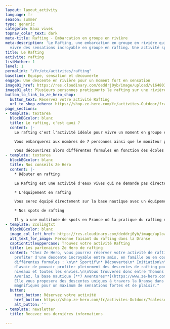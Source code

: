 ```yaml
---
layout: layout_activity
language: fr
season: summer
type: generic
categorie: Eaux vives
topnav_color_text: dark
meta-title: Rafting - Embarcation en groupe en rivière
meta-description: 'Le Rafting, une embarcation en groupe en rivière qui vous fera
  vivre des sensations incroyable en groupe en rafting. Une activité sportive et sensationnelle. '
title: Le Rafting
activite: rafting
listMother: 1
level: 1
permalink: "/fr/ete/activites/rafting"
baseline: Equipe, sensation et découverte
engage: Une descente en rivière pour un moment fort en sensation
image01_href: https://res.cloudinary.com/deddrj0yb/image/upload/v1648030107/website/summer/jackalope-west-02HBQ2w_yak-unsplash.jpg
image01_alt: Plusieurs personnes pratiquants le rafting sur une rivière
button_to_link_to_ze_hero_shop:
  button_text: Réservez votre activité Rafting
  url_to_shop_zehero: https://shop.ze-hero.com/fr/activites-Outdoor/france/rafting
page_sections:
- template: textarea
  blockBGcolor: blanc
  title: Le rafting, c'est quoi ?
  content: |-
    Le rafting c'est l'activité idéale pour vivre un moment en groupe et faire le plein de sensation forte. Une embarcation gonflable insubmersible qui vous permet de descendre les rivières avec des courants parfois très forts. Ce bateau est très stable et permet d'aller dans les rapides les plus forts et d'accéder à des lieux uniquement possible en rafting. En plus des sensations, de l'expérience sportive, vous allez également découvrir des lieux, des rivières.

    Vous embarquerez aux nombres de 7 personnes ainsi que le moniteur pour un total de 8 personnes sur le bateau.

    Vous découvrirez alors différentes formules en fonction des écoles de Rafting qui seront généralement pour découvrir ou alors pour un moment plus intense et sport.
- template: textarea
  blockBGcolor: blanc
  title: Nos conseils Ze Hero
  content: |-
    * Débuter en rafting

    Le Rafting est une activité d'eaux vives qui ne demande pas directement un niveau ou des compétences précises. Vous pourrez alors vous initier facilement lors de votre 1er descente de rivière en rafting. Cette activité demande tout de même une bonne condition physique car vous allez évoluer dans une eau avec parfois des courants puissants. Le plus important est de bien écouter les conseils du moniteur pour profiter pleinement de la navigation. Il vous guidera, vous expliquera les gestes à faire et où se placer correctement sur le bateau. Le rafting est ouvert à tous, à partir du moment où vous savez nager. Selon les rivières et les rapides, il est parfois demandé d'un âge minimum et parfois une condition et un niveau exigé.

    * L'équipement en rafting

    Vous serez équipé directement sur la base nautique avec un équipement conçu pour le rafting : une combinaison, un casque, la pagaie et un gilet de sauvetage. Il faudra vous munir d'un maillot de bain et d'une paire de chaussure de sport.

    * Nos spots de rafting

    Il y a une multitude de spots en France où la pratique du rafting est idéale. En Savoie et Haute Savoie vous retrouverez de nombreux spots tel l'Isère vers Bourg Saint Maurice, le Doron vers Bozel, la Dranse entre Avoriaz et Thonons les Bains. Mais vous retrouverez de nombreux spots également dans les Pyrénées dans la Garonne, l'Aude, l'Ariège. Plus au Sud, les spots de rafting vont se trouver dans les Alpes maritimes avec la Roya, la Vésubie, le Var et la Tinée. Pour finir il y aura également toutes les Alpes de Haute Provence qui seront une destination idéale pour le rafting.
- template: 2colimgtxt
  blockBGcolor: blanc
  image_col_left_href: https://res.cloudinary.com/deddrj0yb/image/upload/v1651482964/website/Partenaires/237738035_4387210021359321_143256446323364765_n.jpg
  alt_text_for_image: Personne faisant du rafting dans la Dranse
  captiontitleuppercase: Trouvez votre activité Rafting
  title: Les partenaires Ze Hero de rafting
  content: "Chez Ze Hero, vous pourrez réserver votre activité de rafting afin de
    profiter d'une descente incroyable entre amis, en famille ou en couple. Vous trouverez
    différentes formules : \n\n* Sportif\n* Découverte\n* Initiation\n\nCela permet
    d'avoir de pouvoir profiter pleinement des descentes de rafting pour tous les
    niveaux et toutes les envies.\n\nVous trouverez donc entre Thonons les Bains et
    Avoriaz, la base nautique [**7 Aventures**](https://www.ze-hero.com/fr/ete/partenaires/7-aventures).
    Elle vous proposera des descentes uniques à travers la Dranse dans des paysages
    magnifiques pour un maximum de sensations fortes et de plaisir."
  button:
    text_button: Réservez votre activité
    href_button: https://shop.ze-hero.com/fr/activites-Outdoor/?calessonstype=all&catypegenderlistsummer=all&calessonsactivitytype=Rafting&start-date=
    alt_button: ''
- template: newsletter
  title: Recevez nos dernières informations

---
```

